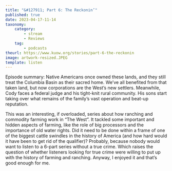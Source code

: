 ```yaml
---
title: "&#127911; Part 6: The Reckonin’"
published: true
date: 2023-04-17-11-14
taxonomy:
    category:
        - stream
        - Reviews
    tag:
        - podcasts
theurl: https://www.kuow.org/stories/part-6-the-reckonin
image: artwork-resized.JPEG
template: listen
---
```


Episode summary: Native Americans once owned these lands, and they still treat the Columbia Basin as their sacred home. We&rsquo;ve all benefited from that taken land, but now corporations are the West&rsquo;s new settlers. Meanwhile, Cody faces a federal judge and his tight-knit rural community. His sons start taking over what remains of the family&rsquo;s vast operation and beat-up reputation.

This was an interesting, if overloaded, series about how ranching and commodity farming work in “The West”. It tackled some important and hidden aspects of farming, like the role of big processors and the importance of old water rights. Did it need to be done within a frame of one of the biggest cattle swindles in the history of America (and how hard would it have been to get rid of the qualifier)? Probably, because nobody would want to listen to a 6-part series without a true crime. Which raises the question of whether listeners looking for true crime were willing to put up with the history of farming and ranching. Anyway, I enjoyed it and that’s good enough for me.
